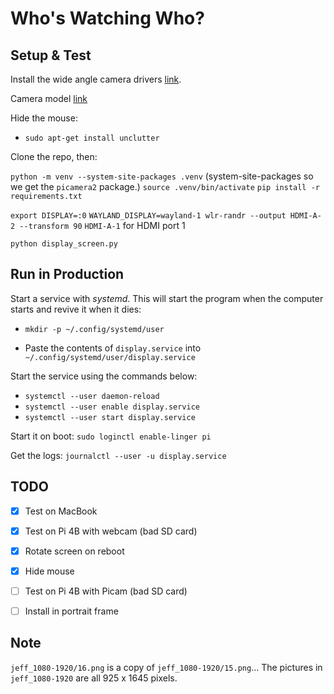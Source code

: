 # Who's Watching Who?


## Setup & Test

Install the wide angle camera drivers [link](https://docs.arducam.com/Raspberry-Pi-Camera/Native-camera/16MP-IMX519/#supported-platforms-and-os).

Camera model [link](https://www.amazon.com/dp/B0C53BBMLG?ref=ppx_yo2ov_dt_b_fed_asin_title#customerReviews)

Hide the mouse:

- `sudo apt-get install unclutter`

Clone the repo, then:

`python -m venv --system-site-packages .venv` (system-site-packages so we get the `picamera2` package.)
`source .venv/bin/activate`
`pip install -r requirements.txt`

`export DISPLAY=:0`
`WAYLAND_DISPLAY=wayland-1 wlr-randr --output HDMI-A-2 --transform 90`
`HDMI-A-1` for HDMI port 1

`python display_screen.py`


## Run in Production

Start a service with *systemd*. This will start the program when the computer starts and revive it when it dies:

- `mkdir -p ~/.config/systemd/user`

- Paste the contents of `display.service` into `~/.config/systemd/user/display.service`

Start the service using the commands below:

- `systemctl --user daemon-reload`
- `systemctl --user enable display.service`
- `systemctl --user start display.service`

Start it on boot: `sudo loginctl enable-linger pi`

Get the logs: `journalctl --user -u display.service`


## TODO

- [X] Test on MacBook
- [X] Test on Pi 4B with webcam (bad SD card)
- [X] Rotate screen on reboot
- [X] Hide mouse
- [ ] Test on Pi 4B with Picam (bad SD card)
- [ ] Install in portrait frame


## Note

`jeff_1080-1920/16.png` is a copy of `jeff_1080-1920/15.png`...
The pictures in `jeff_1080-1920` are all 925 x 1645 pixels.

